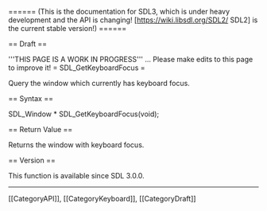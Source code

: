 ====== (This is the documentation for SDL3, which is under heavy development and the API is changing! [https://wiki.libsdl.org/SDL2/ SDL2] is the current stable version!) ======

== Draft ==

'''THIS PAGE IS A WORK IN PROGRESS''' ... Please make edits to this page to improve it!
= SDL_GetKeyboardFocus =

Query the window which currently has keyboard focus.

== Syntax ==

<syntaxhighlight lang='c'>
SDL_Window * SDL_GetKeyboardFocus(void);
</syntaxhighlight>

== Return Value ==

Returns the window with keyboard focus.

== Version ==

This function is available since SDL 3.0.0.

----
[[CategoryAPI]], [[CategoryKeyboard]], [[CategoryDraft]]


